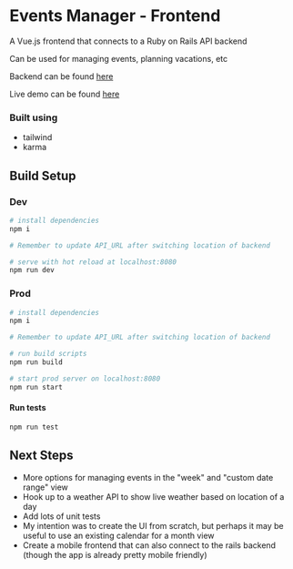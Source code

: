# Events Manager - Frontend

A Vue.js frontend that connects to a Ruby on Rails API backend

Can be used for managing events, planning vacations, etc

Backend can be found [here](https://github.com/JackWitek/events-backend)

Live demo can be found [here](https://chill-events.herokuapp.com/)

### Built using

* tailwind
* karma



## Build Setup


### Dev

``` bash
# install dependencies
npm i

# Remember to update API_URL after switching location of backend

# serve with hot reload at localhost:8080
npm run dev

```

### Prod

``` bash
# install dependencies
npm i

# Remember to update API_URL after switching location of backend

# run build scripts
npm run build

# start prod server on localhost:8080
npm run start

```

#### Run tests

``` bash
npm run test

```

## Next Steps

* More options for managing events in the "week" and "custom date range" view
* Hook up to a weather API to show live weather based on location of a day
* Add lots of unit tests
* My intention was to create the UI from scratch, but perhaps it may be useful to use an existing calendar for a month view
* Create a mobile frontend that can also connect to the rails backend (though the app is already pretty mobile friendly)

